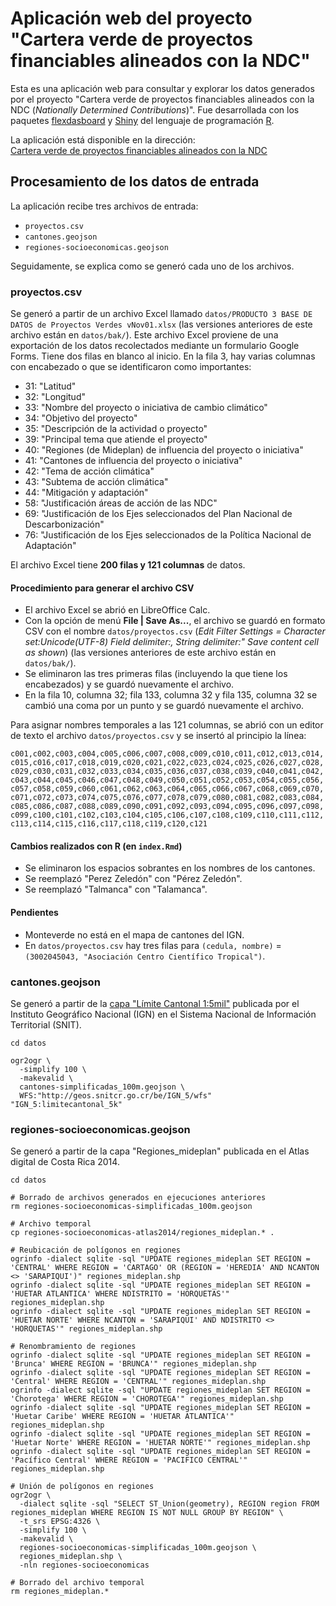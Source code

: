 # Aplicación web del proyecto "Cartera verde de proyectos financiables alineados con la NDC"
Esta es una aplicación web para consultar y explorar los datos generados por el proyecto "Cartera verde de proyectos financiables alineados con la NDC (*Nationally Determined Contributions*)". Fue desarrollada con los paquetes [flexdasboard](https://pkgs.rstudio.com/flexdashboard/) y [Shiny](https://shiny.rstudio.com/) del lenguaje de programación [R](https://www.r-project.org/).

La aplicación está disponible en la dirección:  
[Cartera verde de proyectos financiables alineados con la NDC](https://cartera-verde-dcc.shinyapps.io/iniciativas-proyectos/)

## Procesamiento de los datos de entrada
La aplicación recibe tres archivos de entrada:

- `proyectos.csv`
- `cantones.geojson`
- `regiones-socioeconomicas.geojson`

Seguidamente, se explica como se generó cada uno de los archivos.

### proyectos.csv
Se generó a partir de un archivo Excel llamado `datos/PRODUCTO 3 BASE DE DATOS de Proyectos Verdes vNov01.xlsx` (las versiones anteriores de este archivo están en `datos/bak/`). Este archivo Excel proviene de una exportación de los datos recolectados mediante un formulario Google Forms. Tiene dos filas en blanco al inicio. En la fila 3, hay varias columnas con encabezado o que se identificaron como importantes:
- 31: "Latitud"
- 32: "Longitud"
- 33: "Nombre del proyecto o iniciativa de cambio climático" 
- 34: "Objetivo del proyecto"
- 35: "Descripción de la actividad o proyecto"
- 39: "Principal tema que atiende el proyecto"
- 40: "Regiones (de Mideplan) de influencia del proyecto o iniciativa"
- 41: "Cantones de influencia del proyecto o iniciativa"
- 42: "Tema de acción climática"
- 43: "Subtema de acción climática"
- 44: "Mitigación y adaptación"
- 58: "Justificación áreas de acción de las NDC"
- 69: "Justificación de los Ejes seleccionados del Plan Nacional de Descarbonización"
- 76: "Justificación de los Ejes seleccionados de la Política Nacional de Adaptación"

El archivo Excel tiene **200 filas y 121 columnas** de datos.

#### Procedimiento para generar el archivo CSV
- El archivo Excel se abrió en LibreOffice Calc.
- Con la opción de menú **File | Save As...**, el archivo se guardó en formato CSV con el nombre `datos/proyectos.csv` (*Edit Filter Settings = Character set:Unicode(UTF-8) Field delimiter:, String delimiter:" Save content cell as shown*) (las versiones anteriores de este archivo están en `datos/bak/`).
- Se eliminaron las tres primeras filas (incluyendo la que tiene los encabezados) y se guardó nuevamente el archivo.
- En la fila 10, columna 32; fila 133, columna 32 y fila 135, columna 32 se cambió una coma por un punto y se guardó nuevamente el archivo.

Para asignar nombres temporales a las 121 columnas, se abrió con un editor de texto el archivo `datos/proyectos.csv` y se insertó al principio la línea:

`c001,c002,c003,c004,c005,c006,c007,c008,c009,c010,c011,c012,c013,c014,c015,c016,c017,c018,c019,c020,c021,c022,c023,c024,c025,c026,c027,c028,c029,c030,c031,c032,c033,c034,c035,c036,c037,c038,c039,c040,c041,c042,c043,c044,c045,c046,c047,c048,c049,c050,c051,c052,c053,c054,c055,c056,c057,c058,c059,c060,c061,c062,c063,c064,c065,c066,c067,c068,c069,c070,c071,c072,c073,c074,c075,c076,c077,c078,c079,c080,c081,c082,c083,c084,c085,c086,c087,c088,c089,c090,c091,c092,c093,c094,c095,c096,c097,c098,c099,c100,c101,c102,c103,c104,c105,c106,c107,c108,c109,c110,c111,c112,c113,c114,c115,c116,c117,c118,c119,c120,c121`

#### Cambios realizados con R (en `index.Rmd`)
- Se eliminaron los espacios sobrantes en los nombres de los cantones.
- Se reemplazó "Perez Zeledón" con "Pérez Zeledón".
- Se reemplazó "Talmanca" con "Talamanca".

#### Pendientes
- Monteverde no está en el mapa de cantones del IGN.
- En `datos/proyectos.csv` hay tres filas para `(cedula, nombre)` = `(3002045043, "Asociación Centro Científico Tropical")`.

### cantones.geojson
Se generó a partir de la [capa "Límite Cantonal 1:5mil"](https://www.snitcr.go.cr/ico_servicios_ogc_info?k=bm9kbzo6MjY=&nombre=IGN%20Cartograf%C3%ADa%201:5mil) publicada por el Instituto Geográfico Nacional (IGN) en el Sistema Nacional de Información Territorial (SNIT).

```shell
cd datos

ogr2ogr \
  -simplify 100 \
  -makevalid \
  cantones-simplificadas_100m.geojson \
  WFS:"http://geos.snitcr.go.cr/be/IGN_5/wfs" "IGN_5:limitecantonal_5k" 
```

### regiones-socioeconomicas.geojson
Se generó a partir de la capa "Regiones_mideplan" publicada en el Atlas digital de Costa Rica 2014.

```shell
cd datos

# Borrado de archivos generados en ejecuciones anteriores
rm regiones-socioeconomicas-simplificadas_100m.geojson

# Archivo temporal
cp regiones-socioeconomicas-atlas2014/regiones_mideplan.* .

# Reubicación de polígonos en regiones
ogrinfo -dialect sqlite -sql "UPDATE regiones_mideplan SET REGION = 'CENTRAL' WHERE REGION = 'CARTAGO' OR (REGION = 'HEREDIA' AND NCANTON <> 'SARAPIQUI')" regiones_mideplan.shp
ogrinfo -dialect sqlite -sql "UPDATE regiones_mideplan SET REGION = 'HUETAR ATLANTICA' WHERE NDISTRITO = 'HORQUETAS'" regiones_mideplan.shp
ogrinfo -dialect sqlite -sql "UPDATE regiones_mideplan SET REGION = 'HUETAR NORTE' WHERE NCANTON = 'SARAPIQUI' AND NDISTRITO <> 'HORQUETAS'" regiones_mideplan.shp

# Renombramiento de regiones
ogrinfo -dialect sqlite -sql "UPDATE regiones_mideplan SET REGION = 'Brunca' WHERE REGION = 'BRUNCA'" regiones_mideplan.shp
ogrinfo -dialect sqlite -sql "UPDATE regiones_mideplan SET REGION = 'Central' WHERE REGION = 'CENTRAL'" regiones_mideplan.shp
ogrinfo -dialect sqlite -sql "UPDATE regiones_mideplan SET REGION = 'Chorotega' WHERE REGION = 'CHOROTEGA'" regiones_mideplan.shp
ogrinfo -dialect sqlite -sql "UPDATE regiones_mideplan SET REGION = 'Huetar Caribe' WHERE REGION = 'HUETAR ATLANTICA'" regiones_mideplan.shp
ogrinfo -dialect sqlite -sql "UPDATE regiones_mideplan SET REGION = 'Huetar Norte' WHERE REGION = 'HUETAR NORTE'" regiones_mideplan.shp
ogrinfo -dialect sqlite -sql "UPDATE regiones_mideplan SET REGION = 'Pacífico Central' WHERE REGION = 'PACIFICO CENTRAL'" regiones_mideplan.shp

# Unión de polígonos en regiones
ogr2ogr \
  -dialect sqlite -sql "SELECT ST_Union(geometry), REGION region FROM regiones_mideplan WHERE REGION IS NOT NULL GROUP BY REGION" \
  -t_srs EPSG:4326 \
  -simplify 100 \
  -makevalid \
  regiones-socioeconomicas-simplificadas_100m.geojson \
  regiones_mideplan.shp \
  -nln regiones-socioeconomicas

# Borrado del archivo temporal  
rm regiones_mideplan.*
```
